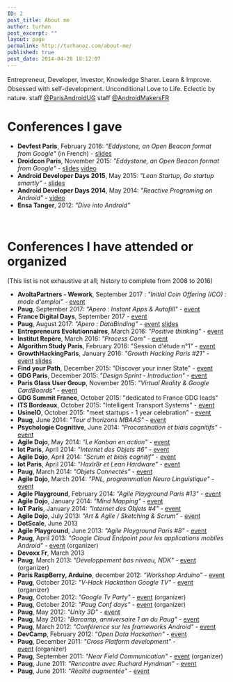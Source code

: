 ```yaml
---
ID: 2
post_title: About me
author: turhan
post_excerpt: ""
layout: page
permalink: http://turhanoz.com/about-me/
published: true
post_date: 2014-04-28 18:12:07
---
```

Entrepreneur, Developer, Investor, Knowledge Sharer.
<span style="line-height: 1.5;">Learn &amp; Improve.
</span><span style="line-height: 1.5;">Obsessed with self-development.
</span><span style="line-height: 1.5;">Unconditional Love to Life.
</span><span style="line-height: 1.5;">Eclectic by nature.
</span><span style="line-height: 1.5;">staff </span><a style="line-height: 1.5;" href="https://twitter.com/ParisAndroidUG">@ParisAndroidUG</a>
<span style="line-height: 1.5;">staff </span><a style="line-height: 1.5;" href="https://twitter.com/AndroidMakersFR">@AndroidMakersFR</a>
<h1>Conferences I gave</h1>
<ul>
 	<li><strong>Devfest Paris</strong>, February 2016: <em>"Eddystone, an Open Beacon format from Google"</em> (in French) - <a href="https://speakerdeck.com/turhanoz/eddystone-devfest-paris-2016">slides</a></li>
 	<li><strong>Droidcon Paris</strong>, November 2015: <em>"Eddystone, an Open Beacon format from Google"</em> - <a href="https://speakerdeck.com/turhanoz/eddystone-droidcon-paris-2015">slides</a> <a href="https://www.youtube.com/watch?v=HR3X5h9xdno">video</a></li>
 	<li><strong>Android Developer Days 2015</strong>, May 2015: <em>"Lean Startup, Go startup smartly"</em> - <a href="http://turhanoz.com/lean-startup-go-startup-smartly/">slides</a></li>
 	<li><strong>Android Developer Days 2014</strong>, May 2014: <em>"Reactive Programing on Android"</em> - <a href="http://turhanoz.com/introduction-to-reactive-programming-on-android/">video</a></li>
 	<li><strong>Ensa Tanger</strong>, 2012: <em>"Dive into Android"</em></li>
</ul>
&nbsp;
<h1>Conferences I have attended or organized</h1>
(This list is not exhaustive at all; history to complete from 2008 to 2016)
<ul>
 	<li><strong>AvoltaPartners - Wework</strong>, September 2017 : <em>"Initial Coin Offering (ICO) : mode d'emploi"</em> - <a href="https://avoltapartners.typeform.com/to/oL20dk">event</a></li>
 	<li><strong>Paug</strong>, September 2017: <em>"Apero : Instant Apps &amp; Autofill"</em> - <a href="https://www.meetup.com/fr-FR/Android-Paris/events/243296933/">event</a></li>
 	<li><strong>France Digital Days</strong>, September 2017 - <a href="http://www.francedigitale.org/FDDay/">event</a></li>
 	<li><strong>Paug</strong>, August 2017: <em>"Apero : DataBinding"</em> - <a href="https://www.meetup.com/fr-FR/Android-Paris/events/242254373/">event</a> <a href="https://docs.google.com/presentation/d/1iGhQ_wqP_YeFBjzKSCK5_VxOrk48xECUUF8Ooh_UIHw/edit#slide=id.gc6f9e470d_0_0">slides</a></li>
 	<li><strong>Entrepreneurs Evolutionnaires</strong>, March 2016: <em>"Positive thinking"</em> - <a href="http://www.meetup.com/les-entrepreneurs-evolutionnaires/events/227991285">event</a></li>
 	<li><strong>Institut Repère</strong>, March 2016: <em>"Process Com"</em> - <a href="http://www.institut-repere.com/Infos-pratiques/soirees-decouverte.html">event</a></li>
 	<li><strong>Algorithm Study Paris</strong>, February 2016: "Session d'étude n°1" - <a href="http://www.meetup.com/fr-FR/algolovers/events/228424588/">event</a></li>
 	<li><strong>GrowthHackingParis</strong>, January 2016: <em>"Growth Hacking Paris #21"</em> - <a href="http://www.meetup.com/fr-FR/GrowthHackingParis/events/227937559/">event</a> <a href="http://fr.slideshare.net/_TheFamily/growth-hacking-paris-21">slides</a></li>
 	<li><strong>Find your Path</strong>, December 2015: "Discover your inner State" - <a href="http://www.meetup.com/fr/Find-your-path-discover-your-Inner-State-West-Paris-Meetup/events/227162972/">event</a></li>
 	<li><strong>GDG Paris</strong>, December 2015: <em>"Design Sprint - Introduction"</em> - <a href="http://www.meetup.com/fr/gdg-paris/events/227115739/">event</a></li>
 	<li><strong>Paris Glass User Group</strong>, November 2015: <em>"Virtual Reality &amp; Google CardBoards"</em> - <a href="http://www.meetup.com/ParisGlassUG/events/226748780/">event</a></li>
 	<li><strong>GDG Summit France</strong>, October 2015: "dedicated to France GDG leads"</li>
 	<li><strong>ITS Bordeaux</strong>, October 2015: "Intelligent Transport Systems" - <a href="http://itsworldcongress.com/">event</a></li>
 	<li><strong>UsineIO</strong>, October 2015: "meet startups - 1 year celebration" - <a href="http://www.eventbrite.fr/e/billets-usine-io-a-1-an-oiio-18450285300">event</a></li>
 	<li><strong>Paug</strong>, June 2014: <em>"Tour d'horizons MBAAS"</em> - <a href="http://www.meetup.com/fr/Android-Paris/events/186708162/">event</a></li>
 	<li><strong>Psychologie Cognitive</strong>, June 2014: <em>"Procastination et biais cognitifs"</em> - <a href="http://www.meetup.com/fr/Psychologie-Cognitive-et-Changement-Paris-Meetup/events/185400132/">event</a></li>
 	<li><strong>Agile Dojo</strong>, May 2014: <em>"Le Kanban en action"</em> - <a href="http://www.meetup.com/fr/AgileDojo/events/159621952/">event</a></li>
 	<li><strong>Iot Paris</strong>, April 2014: <em>"Internet des Objets #6"</em> - <a href="http://www.meetup.com/fr/Internet-of-Things-Paris/events/175771622/">event</a></li>
 	<li><strong>Agile Dojo</strong>, April 2014: <em>"Scrum et biais cognitif"</em> - <a href="http://www.meetup.com/fr/AgileDojo/events/159615002/">event</a></li>
 	<li><strong>Iot Paris</strong>, April 2014: <em>"Haxlr8r et Lean Hardware"</em> - <a href="http://www.meetup.com/fr/Internet-of-Things-Paris/events/175786072/">event</a></li>
 	<li><strong>Paug</strong>, March 2014: <em>"Objets Connectés"</em> - <a href="http://www.meetup.com/fr/Android-Paris/events/165747662/">event</a></li>
 	<li><strong>Agile Dojo</strong>, March 2014: <em>"PNL, programmation Neuro Linguistique"</em> - <a href="http://www.meetup.com/fr/AgileDojo/events/159614322/">event</a></li>
 	<li><strong>Agile Playground</strong>, February 2014: <em>"Agile Playground Paris #13"</em> - <a href="http://www.meetup.com/fr/Agile-Play-Ground/events/164014732/">event</a></li>
 	<li><strong>Agile Dojo</strong>, January 2014: <em>"Mind Mapping"</em> - <a href="http://www.meetup.com/fr/AgileDojo/events/159150222/">event</a></li>
 	<li><strong>IoT Paris</strong>, January 2014: <em>"Internet des Objets #4"</em> - <a href="http://www.meetup.com/fr/Internet-of-Things-Paris/events/159790412/">event</a></li>
 	<li><strong>Agile Dojo</strong>, July 2013: <em>"Art &amp; Agile / Sketching &amp; Scrum"</em> - <a href="http://www.meetup.com/fr/AgileDojo/events/95899482/">event</a></li>
 	<li><strong>DotScale</strong>, June 2013</li>
 	<li><strong>Agile Playground</strong>, June 2013: <em>"Agile Playground Paris #8"</em> - <a href="http://www.meetup.com/fr/Agile-Play-Ground/events/116135052/">event</a></li>
 	<li><strong>Paug</strong>, April 2013: <em>"Google Cloud Endpoint pour les applications mobiles Android"</em> - <a href="http://www.meetup.com/fr/Android-Paris/events/109846372/">event</a> (organizer)</li>
 	<li><strong>Devoxx Fr</strong>, March 2013</li>
 	<li><strong>Paug</strong>, March 2013: <em>"Développement bas niveau, NDK"</em> - <a href="http://www.meetup.com/fr/Android-Paris/events/105234332/">event</a> (organizer)</li>
 	<li><strong>Paris RaspBerry, Arduino</strong>, december 2012: <em>"Workshop Arduino"</em> - <a href="http://www.meetup.com/fr/Paris-Arduino/events/93836992/">event</a></li>
 	<li><strong>Paug</strong>, October 2012: <em>"V-Hack Hackathon Google TV"</em> - <a href="http://www.meetup.com/fr/Android-Paris/events/82391022/">event</a> (organizer)</li>
 	<li><strong>Paug</strong>, October 2012: <em>"Google Tv Party"</em> - <a href="http://www.meetup.com/fr/Android-Paris/events/82390292/">event</a> (organizer)</li>
 	<li><strong>Paug</strong>, October 2012: <em>"Paug Conf days"</em> - <a href="http://www.meetup.com/fr/Android-Paris/events/82386182/">event</a> (organizer)</li>
 	<li><strong>Paug</strong>, May 2012: <em>"Unity 3D"</em> - <a href="http://www.meetup.com/fr/Android-Paris/events/64888772/">event</a></li>
 	<li><strong>Paug</strong>, May 2012: <em>"Barcamp, anniversaire 1 an du Paug"</em> - <a href="http://www.meetup.com/fr/Android-Paris/events/61537692/">event</a></li>
 	<li><strong>Paug</strong>, March 2012: <em>"Conférence sur les frameworks Android"</em> - <a href="http://www.meetup.com/fr/Android-Paris/events/54188892/">event</a></li>
 	<li><strong>DevCamp</strong>, February 2012: <em>"Open Data Hackathon"</em> - <a href="http://www.meetup.com/fr/Android-Paris/events/49142952/">event</a></li>
 	<li><strong>Paug</strong>, December 2011: <em>"Cross Platform development"</em> - <a href="http://www.meetup.com/fr/Android-Paris/events/42323172/">event</a> (organizer)</li>
 	<li><strong>Paug</strong>, September 2011: <em>"Near Field Communication"</em> - <a href="http://www.meetup.com/fr/Android-Paris/events/31978752/">event</a> (organizer)</li>
 	<li><strong>Paug</strong>, June 2011: <em>"Rencontre avec Ruchard Hyndman"</em> - <a href="http://www.meetup.com/fr/Android-Paris/events/25600141/">event</a></li>
 	<li><strong>Paug</strong>, June 2011: <em>"Réalité augmentée"</em> - <a href="http://www.meetup.com/fr/Android-Paris/events/18359271/">event</a></li>
</ul>